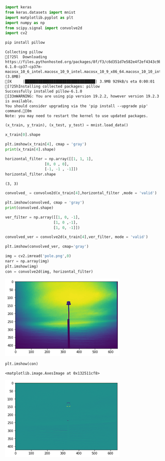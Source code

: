 ```python
import keras
from keras.datasets import mnist
import matplotlib.pyplot as plt
import numpy as np
from scipy.signal import convolve2d
import cv2
```


```python
pip install pillow
```

    Collecting pillow
    [?25l  Downloading https://files.pythonhosted.org/packages/8f/f3/c6d351d7e582e4f2ef4343c9be1f0472cb249fb69695e68631e337f4b6e9/Pillow-6.1.0-cp37-cp37m-macosx_10_6_intel.macosx_10_9_intel.macosx_10_9_x86_64.macosx_10_10_intel.macosx_10_10_x86_64.whl (3.8MB)
    [K     |████████████████████████████████| 3.9MB 929kB/s eta 0:00:01
    [?25hInstalling collected packages: pillow
    Successfully installed pillow-6.1.0
    [33mWARNING: You are using pip version 19.2.2, however version 19.2.3 is available.
    You should consider upgrading via the 'pip install --upgrade pip' command.[0m
    Note: you may need to restart the kernel to use updated packages.



```python
(x_train, y_train), (x_test, y_test) = mnist.load_data()
```


```python
x_train[0].shape
```


```python
plt.imshow(x_train[4], cmap = 'gray')
print(x_train[4].shape)
```


```python
horizontal_filter = np.array([[1, 1, 1],
                  [0, 0 , 0],
                  [-1, -1 , -1]])
horizontal_filter.shape
```




    (3, 3)




```python
convolved_ = convolve2d(x_train[4],horizontal_filter ,mode = 'valid')
```


```python
plt.imshow(convolved, cmap = 'gray')
print(convolved.shape)
```


```python
ver_filter = np.array([[1, 0, -1],
                      [1, 0 ,-1],
                      [1, 0, -1]])
```


```python
convolved_ver = convolve2d(x_train[4],ver_filter, mode = 'valid')
```


```python
plt.imshow(convolved_ver, cmap='gray')
```


```python
img = cv2.imread('pole.png',0)
narr = np.array(img)
plt.imshow(img)
con = convolve2d(img, horizontal_filter)
```


![png](output_11_0.png)



```python
plt.imshow(con)

```




    <matplotlib.image.AxesImage at 0x132511cf8>




![png](output_12_1.png)



```python

```
